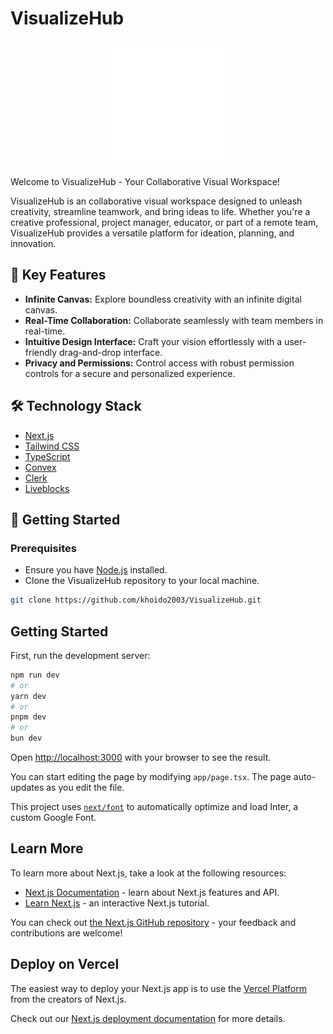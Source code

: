 # VisualizeHub

<div align="center">
  <img src="./public//dark-logo.svg" alt="VisualizeHub Logo" width="200">
</div>

Welcome to VisualizeHub - Your Collaborative Visual Workspace!

VisualizeHub is an collaborative visual workspace designed to unleash creativity, streamline teamwork, and bring ideas to life. Whether you're a creative professional, project manager, educator, or part of a remote team, VisualizeHub provides a versatile platform for ideation, planning, and innovation.

## 🚀 Key Features

- **Infinite Canvas:** Explore boundless creativity with an infinite digital canvas.
- **Real-Time Collaboration:** Collaborate seamlessly with team members in real-time.
- **Intuitive Design Interface:** Craft your vision effortlessly with a user-friendly drag-and-drop interface.
- **Privacy and Permissions:** Control access with robust permission controls for a secure and personalized experience.

<!-- ## 📷 Screenshots

<div align="center">
  <img src="./screenshots/sc-1.png" alt="Screenshot 1" width="600">
  <br>
  <em>VisualizeHub dashboard</em>
</div>

<div align="center">
  <img src="./screenshots/sc-2.png" alt="Screenshot 1" width="600">
  <br>
  <em>VisualizeHub in Action</em>
</div>

<div align="center">
  <img src="./screenshots/sc-3.png" alt="Screenshot 2" width="600">
  <br>
  <em>Real-Time Collaboration</em>
</div> -->

## 🛠️ Technology Stack

- [Next.js](https://nextjs.org/)
- [Tailwind CSS](https://tailwindcss.com/)
- [TypeScript](https://www.typescriptlang.org/)
- [Convex](https://convex.dev/)
- [Clerk](https://clerk.dev/)
- [Liveblocks](https://liveblocks.io/)

## 🌟 Getting Started

### Prerequisites

- Ensure you have [Node.js](https://nodejs.org/) installed.
- Clone the VisualizeHub repository to your local machine.

```bash
git clone https://github.com/khoido2003/VisualizeHub.git
```

## Getting Started

First, run the development server:

```bash
npm run dev
# or
yarn dev
# or
pnpm dev
# or
bun dev
```

Open [http://localhost:3000](http://localhost:3000) with your browser to see the result.

You can start editing the page by modifying `app/page.tsx`. The page auto-updates as you edit the file.

This project uses [`next/font`](https://nextjs.org/docs/basic-features/font-optimization) to automatically optimize and load Inter, a custom Google Font.

## Learn More

To learn more about Next.js, take a look at the following resources:

- [Next.js Documentation](https://nextjs.org/docs) - learn about Next.js features and API.
- [Learn Next.js](https://nextjs.org/learn) - an interactive Next.js tutorial.

You can check out [the Next.js GitHub repository](https://github.com/vercel/next.js/) - your feedback and contributions are welcome!

## Deploy on Vercel

The easiest way to deploy your Next.js app is to use the [Vercel Platform](https://vercel.com/new?utm_medium=default-template&filter=next.js&utm_source=create-next-app&utm_campaign=create-next-app-readme) from the creators of Next.js.

Check out our [Next.js deployment documentation](https://nextjs.org/docs/deployment) for more details.
